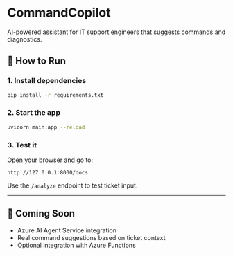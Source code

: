 # CommandCopilot

AI-powered assistant for IT support engineers that suggests commands and diagnostics.

## 🚀 How to Run

### 1. Install dependencies

```bash
pip install -r requirements.txt
```

### 2. Start the app

```bash
uvicorn main:app --reload
```

### 3. Test it

Open your browser and go to:

```
http://127.0.0.1:8000/docs
```

Use the `/analyze` endpoint to test ticket input.

---

## 🔧 Coming Soon

- Azure AI Agent Service integration
- Real command suggestions based on ticket context
- Optional integration with Azure Functions